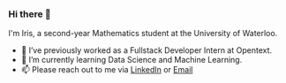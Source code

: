 ### Hi there 👋 
I'm Iris, a second-year Mathematics student at the University of Waterloo. 

- 🔭 I’ve previously worked as a Fullstack Developer Intern at Opentext. 
- 🌱 I’m currently learning Data Science and Machine Learning.
- 📫 Please reach out to me via [LinkedIn](https://www.linkedin.com/in/iriskimm/) or [Email](mailto:y372kim@uwaterloo.ca)

<!--
**iriskimm/iriskimm** is a ✨ _special_ ✨ repository because its `README.md` (this file) appears on your GitHub profile.

Here are some ideas to get you started:

- 🔭 I’m currently working on ...
- 🌱 I’m currently learning ...
- 👯 I’m looking to collaborate on ...
- 🤔 I’m looking for help with ...
- 💬 Ask me about ...
- 📫 How to reach me: ...
- 😄 Pronouns: ...
- ⚡ Fun fact: ...
-->

